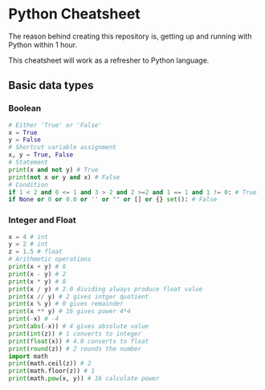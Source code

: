 # Python Cheatsheet
The reason behind creating this repository is,
getting up and running with Python within 1 hour.

This cheatsheet will work as a refresher to Python language.

## Basic data types

### Boolean

```python
# Either 'True' or 'False'
x = True
y = False
# Shortcut variable assignment
x, y = True, False
# Statement
print(x and not y) # True
print(not x or y and x) # False
# Condition
if 1 < 2 and 0 <= 1 and 3 > 2 and 2 >=2 and 1 == 1 and 1 != 0: # True
if None or 0 or 0.0 or '' or "" or [] or {} set(): # False
```

### Integer and Float

```python
x = 4 # int
y = 2 # int
z = 1.5 # float
# Arithmetic operations
print(x + y) # 6
print(x - y) # 2
print(x * y) # 8
print(x / y) # 2.0 dividing always produce float value
print(x // y) # 2 gives intger quotient 
print(x % y) # 0 gives remainder
print(x ** y) # 16 gives power 4*4
print(-x) # -4
print(abs(-x)) # 4 gives absolute value
print(int(z)) # 1 converts to integer
print(float(x)) # 4.0 converts to float
print(round(z)) # 2 rounds the number
import math
print(math.ceil(z)) # 2 
print(math.floor(z)) # 1
print(math.pow(x, y)) # 16 calculate power
```